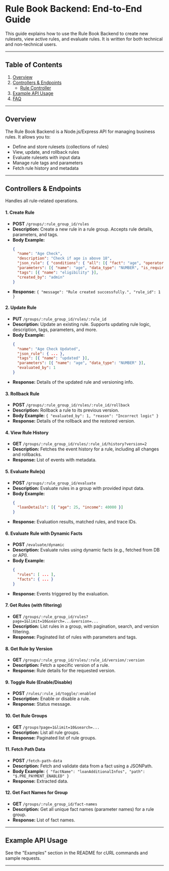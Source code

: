 # Rule Book Backend: End-to-End Guide

This guide explains how to use the Rule Book Backend to create new rulesets, view active rules, and evaluate rules. It is written for both technical and non-technical users.

---

## Table of Contents
1. [Overview](#overview)
2. [Controllers & Endpoints](#controllers--endpoints)
   - [Rule Controller](#rule-controller)
3. [Example API Usage](#example-api-usage)
4. [FAQ](#faq)

---

## Overview

The Rule Book Backend is a Node.js/Express API for managing business rules. It allows you to:
- Define and store rulesets (collections of rules)
- View, update, and rollback rules
- Evaluate rulesets with input data
- Manage rule tags and parameters
- Fetch rule history and metadata

---

## Controllers & Endpoints

Handles all rule-related operations.

#### 1. Create Rule
- **POST** `/groups/:rule_group_id/rules`
- **Description:** Create a new rule in a rule group. Accepts rule details, parameters, and tags.
- **Body Example:**
  ```json
  {
    "name": "Age Check",
    "description": "Check if age is above 18",
    "json_rule": { "conditions": { "all": [{ "fact": "age", "operator": "greaterThanInclusive", "value": 18 }] } },
    "parameters": [{ "name": "age", "data_type": "NUMBER", "is_required": true }],
    "tags": [{ "name": "eligibility" }],
    "created_by": "admin"
  }
  ```
- **Response:** `{ "message": "Rule created successfully.", "rule_id": 1 }`

#### 2. Update Rule
- **PUT** `/groups/:rule_group_id/rules/:rule_id`
- **Description:** Update an existing rule. Supports updating rule logic, description, tags, parameters, and more.
- **Body Example:**
  ```json
  {
    "name": "Age Check Updated",
    "json_rule": { ... },
    "tags": [{ "name": "updated" }],
    "parameters": [{ "name": "age", "data_type": "NUMBER" }],
    "evaluated_by": 1
  }
  ```
- **Response:** Details of the updated rule and versioning info.

#### 3. Rollback Rule
- **POST** `/groups/:rule_group_id/rules/:rule_id/rollback`
- **Description:** Rollback a rule to its previous version.
- **Body Example:** `{ "evaluated_by": 1, "reason": "Incorrect logic" }`
- **Response:** Details of the rollback and the restored version.

#### 4. View Rule History
- **GET** `/groups/:rule_group_id/rules/:rule_id/history?version=2`
- **Description:** Fetches the event history for a rule, including all changes and rollbacks.
- **Response:** List of events with metadata.

#### 5. Evaluate Rule(s)
- **POST** `/groups/:rule_group_id/evaluate`
- **Description:** Evaluate rules in a group with provided input data.
- **Body Example:**
  ```json
  {
    "loanDetails": [{ "age": 25, "income": 40000 }]
  }
  ```
- **Response:** Evaluation results, matched rules, and trace IDs.

#### 6. Evaluate Rule with Dynamic Facts
- **POST** `/evaluate/dynamic`
- **Description:** Evaluate rules using dynamic facts (e.g., fetched from DB or API).
- **Body Example:**
  ```json
  {
    "rules": [ ... ],
    "facts": { ... }
  }
  ```
- **Response:** Events triggered by the evaluation.

#### 7. Get Rules (with filtering)
- **GET** `/groups/:rule_group_id/rules?page=1&limit=10&search=...&version=...`
- **Description:** List rules in a group, with pagination, search, and version filtering.
- **Response:** Paginated list of rules with parameters and tags.

#### 8. Get Rule by Version
- **GET** `/groups/:rule_group_id/rules/:rule_id/version/:version`
- **Description:** Fetch a specific version of a rule.
- **Response:** Rule details for the requested version.

#### 9. Toggle Rule (Enable/Disable)
- **POST** `/rules/:rule_id/toggle/:enabled`
- **Description:** Enable or disable a rule.
- **Response:** Status message.

#### 10. Get Rule Groups
- **GET** `/groups?page=1&limit=10&search=...`
- **Description:** List all rule groups.
- **Response:** Paginated list of rule groups.

#### 11. Fetch Path Data
- **POST** `/fetch-path-data`
- **Description:** Fetch and validate data from a fact using a JSONPath.
- **Body Example:** `{ "factName": "loanAdditionalInfos", "path": "$.PRE_PAYMENT_ENABLED" }`
- **Response:** Extracted data.

#### 12. Get Fact Names for Group
- **GET** `/groups/:rule_group_id/fact-names`
- **Description:** Get all unique fact names (parameter names) for a rule group.
- **Response:** List of fact names.

---


## Example API Usage

See the "Examples" section in the README for cURL commands and sample requests.

---

